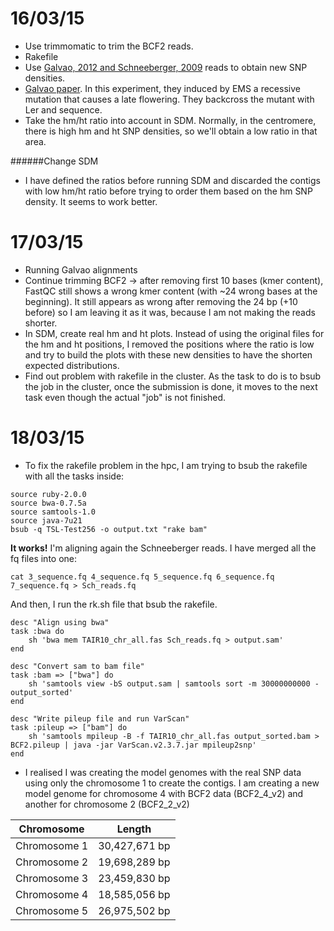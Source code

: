 16/03/15
===
- Use trimmomatic to trim the BCF2 reads. 
- Rakefile
- Use [Galvao, 2012 and Schneeberger, 2009](http://1001genomes.org/software/shoremap.html) reads to obtain new SNP densities. 
- [Galvao paper](http://onlinelibrary.wiley.com/doi/10.1111/j.1365-313X.2012.04993.x/full#ss9). In this experiment, they induced by EMS a recessive mutation that causes a late flowering. They backcross the mutant with Ler and sequence. 
- Take the hm/ht ratio into account in SDM. Normally, in the centromere, there is high hm and ht SNP densities, so we'll obtain a low ratio in that area. 


######Change SDM 
- I have defined the ratios before running SDM and discarded the contigs with low hm/ht ratio before trying to order them based on the hm SNP density. It seems to work better. 

17/03/15
===

- Running Galvao alignments 
- Continue trimming BCF2 -> after removing first 10 bases (kmer content), FastQC still shows a wrong kmer content (with ~24 wrong bases at the beginning). It still appears as wrong after removing the 24 bp (+10 before) so I am leaving it as it was, because I am not making the reads shorter. 
- In SDM, create real hm and ht plots. Instead of using the original files for the hm and ht positions, I removed the positions where the ratio is low and try to build the plots with these new densities to have the shorten expected distributions. 
- Find out problem with rakefile in the cluster. As the task to do is to bsub the job in the cluster, once the submission is done, it moves to the next task even though the actual "job" is not finished. 

18/03/15
===

- To fix the rakefile problem in the hpc, I am trying to bsub the rakefile with all the tasks inside: 

```
source ruby-2.0.0
source bwa-0.7.5a
source samtools-1.0
source java-7u21
bsub -q TSL-Test256 -o output.txt "rake bam"
```

**It works!** I'm aligning again the Schneeberger reads. I have merged all the fq files into one:

```
cat 3_sequence.fq 4_sequence.fq 5_sequence.fq 6_sequence.fq 7_sequence.fq > Sch_reads.fq
```
And then, I run the rk.sh file that bsub the rakefile. 

```
desc "Align using bwa"
task :bwa do
	sh 'bwa mem TAIR10_chr_all.fas Sch_reads.fq > output.sam'
end

desc "Convert sam to bam file"
task :bam => ["bwa"] do
	sh 'samtools view -bS output.sam | samtools sort -m 30000000000 - output_sorted'
end

desc "Write pileup file and run VarScan"
task :pileup => ["bam"] do
	sh 'samtools mpileup -B -f TAIR10_chr_all.fas output_sorted.bam > BCF2.pileup | java -jar VarScan.v2.3.7.jar mpileup2snp'
end
```

- I realised I was creating the model genomes with the real SNP data using only the chromosome 1 to create the contigs. I am creating a new model genome for chromosome 4 with BCF2 data (BCF2_4_v2) and another for chromosome 2 (BCF2_2_v2)

| Chromosome   | Length |
|---------------|---------------|
| Chromosome 1  | 30,427,671 bp |
| Chromosome 2  | 19,698,289 bp |
| Chromosome 3  | 23,459,830 bp |
| Chromosome 4  | 18,585,056 bp |
| Chromosome 5  | 26,975,502 bp |